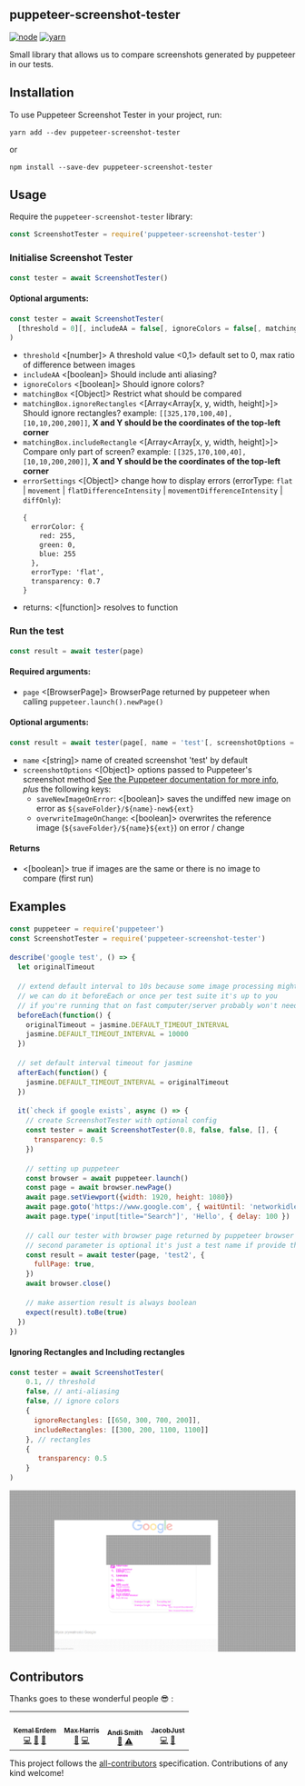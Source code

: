 puppeteer-screenshot-tester
---------------------------

[![node](https://img.shields.io/badge/node-8.9.x-brightgreen.svg)]()
[![yarn](https://img.shields.io/badge/yarn-1.x-brightgreen.svg)]()

Small library that allows us to compare screenshots generated by puppeteer in our tests.

Installation
--------------
To use Puppeteer Screenshot Tester in your project, run:
```
yarn add --dev puppeteer-screenshot-tester
```

or

```
npm install --save-dev puppeteer-screenshot-tester
```

Usage
-------------
Require the `puppeteer-screenshot-tester` library:

```js
const ScreenshotTester = require('puppeteer-screenshot-tester')
```

### Initialise Screenshot Tester

```js
const tester = await ScreenshotTester()
```

#### Optional arguments:
```js
const tester = await ScreenshotTester(
  [threshold = 0][, includeAA = false[, ignoreColors = false[, matchingBox = { ignoreRectangles = [], includeRectangle = [] } [, errorSettings = Object]]]]
)
```

- `threshold` <[number]> A threshold value <0,1> default set to 0, max ratio of difference between images
- `includeAA` <[boolean]> Should include anti aliasing?
- `ignoreColors` <[boolean]> Should ignore colors?
- `matchingBox` <[Object]> Restrict what should be compared
- `matchingBox.ignoreRectangles` <[Array<Array[x, y, width, height]>]> Should ignore rectangles? example: `[[325,170,100,40], [10,10,200,200]]`, **X and Y should be the coordinates of the top-left corner**
- `matchingBox.includeRectangle` <[Array<Array[x, y, width, height]>]> Compare only part of screen? example: `[[325,170,100,40], [10,10,200,200]]`, **X and Y should be the coordinates of the top-left corner**
- `errorSettings` <[Object]> change how to display errors (errorType: `flat` | `movement` | `flatDifferenceIntensity` | `movementDifferenceIntensity` | `diffOnly`):
    ```
    {
      errorColor: {
        red: 255,
        green: 0,
        blue: 255
      },
      errorType: 'flat',
      transparency: 0.7
    }
    ```
- returns: <[function]> resolves to function

### Run the test

```js
const result = await tester(page)
```

#### Required arguments:
- `page` <[BrowserPage]> BrowserPage returned by puppeteer when calling `puppeteer.launch().newPage()`

#### Optional arguments:
```js
const result = await tester(page[, name = 'test'[, screenshotOptions = {}]])
```

- `name` <[string]> name of created screenshot 'test' by default
- `screenshotOptions` <[Object]> options passed to Puppeteer's screenshot method [See the Puppeteer documentation for more info](https://github.com/GoogleChrome/puppeteer/blob/master/docs/api.md#pagescreenshotoptions), _plus_ the following keys:
  - `saveNewImageOnError`: <[boolean]> saves the undiffed new image on error as `${saveFolder}/${name}-new${ext}`
  - `overwriteImageOnChange`: <[boolean]> overwrites the reference image (`${saveFolder}/${name}${ext}`) on error / change 

#### Returns
- <[boolean]> true if images are the same or there is no image to compare (first run)

Examples
----------------

```javascript
const puppeteer = require('puppeteer')
const ScreenshotTester = require('puppeteer-screenshot-tester')

describe('google test', () => {
  let originalTimeout

  // extend default interval to 10s because some image processing might take some time
  // we can do it beforeEach or once per test suite it's up to you
  // if you're running that on fast computer/server probably won't need to do that
  beforeEach(function() {
    originalTimeout = jasmine.DEFAULT_TIMEOUT_INTERVAL
    jasmine.DEFAULT_TIMEOUT_INTERVAL = 10000
  })

  // set default interval timeout for jasmine
  afterEach(function() {
    jasmine.DEFAULT_TIMEOUT_INTERVAL = originalTimeout
  })

  it(`check if google exists`, async () => {
    // create ScreenshotTester with optional config
    const tester = await ScreenshotTester(0.8, false, false, [], {
      transparency: 0.5
    })

    // setting up puppeteer
    const browser = await puppeteer.launch()
    const page = await browser.newPage()
    await page.setViewport({width: 1920, height: 1080})
    await page.goto('https://www.google.com', { waitUntil: 'networkidle0' })
    await page.type('input[title="Search"]', 'Hello', { delay: 100 })

    // call our tester with browser page returned by puppeteer browser
    // second parameter is optional it's just a test name if provide that's filename
    const result = await tester(page, 'test2', {
      fullPage: true,
    })
    await browser.close()

    // make assertion result is always boolean
    expect(result).toBe(true)
  })
})
```

#### Ignoring Rectangles and Including rectangles

```javascript
const tester = await ScreenshotTester(
    0.1, // threshold
    false, // anti-aliasing
    false, // ignore colors
    { 
      ignoreRectangles: [[650, 300, 700, 200]], 
      includeRectangles: [[300, 200, 1100, 1100]]
    }, // rectangles 
    {
       transparency: 0.5
    }
)
```

![/examples/test2-diff.png](/examples/test2-diff.png)

## Contributors

Thanks goes to these wonderful people :sunglasses: :

<!-- ALL-CONTRIBUTORS-LIST:START - Do not remove or modify this section -->
<!-- prettier-ignore-start -->
<!-- markdownlint-disable -->
<table>
  <tr>
    <td align="center"><a href="https://github.com/burnpiro"><img src="https://avatars0.githubusercontent.com/u/3284639?v=4" width="100px;" alt=""/><br /><sub><b>Kemal Erdem</b></sub></a><br /><a href="https://github.com/burnpiro/puppeteer-screenshot-tester/commits?author=burnpiro" title="Code">💻</a> <a href="https://github.com/burnpiro/puppeteer-screenshot-tester/commits?author=burnpiro" title="Documentation">📖</a> <a href="https://github.com/burnpiro/puppeteer-screenshot-tester/pulls?q=is%3Apr+reviewed-by%3Aburnpiro" title="Reviewed Pull Requests">👀</a></td>
    <td align="center"><a href="https://github.com/maxharris9"><img src="https://avatars0.githubusercontent.com/u/3769985?v=4" width="100px;" alt=""/><br /><sub><b>Max Harris</b></sub></a><br /><a href="https://github.com/burnpiro/puppeteer-screenshot-tester/issues?q=author%3Amaxharris9" title="Bug reports">🐛</a> <a href="https://github.com/burnpiro/puppeteer-screenshot-tester/commits?author=maxharris9" title="Code">💻</a></td>
    <td align="center"><a href="http://www.andismith.com"><img src="https://avatars2.githubusercontent.com/u/426677?v=4" width="100px;" alt=""/><br /><sub><b>Andi Smith</b></sub></a><br /><a href="https://github.com/burnpiro/puppeteer-screenshot-tester/commits?author=andismith" title="Documentation">📖</a> <a href="https://github.com/burnpiro/puppeteer-screenshot-tester/commits?author=andismith" title="Tests">⚠️</a></td>
    <td align="center"><a href="https://github.com/JacobJust"><img src="https://avatars2.githubusercontent.com/u/442674?v=4" width="100px;" alt=""/><br /><sub><b>JacobJust</b></sub></a><br /><a href="https://github.com/burnpiro/puppeteer-screenshot-tester/commits?author=JacobJust" title="Code">💻</a> <a href="https://github.com/burnpiro/puppeteer-screenshot-tester/commits?author=JacobJust" title="Documentation">📖</a></td>
  </tr>
</table>

<!-- markdownlint-enable -->
<!-- prettier-ignore-end -->
<!-- ALL-CONTRIBUTORS-LIST:END -->

This project follows the [all-contributors](https://github.com/kentcdodds/all-contributors) specification. Contributions of any kind welcome!